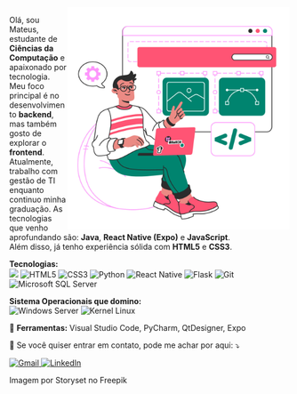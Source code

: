 <img src="https://raw.githubusercontent.com/MaffSi/MaffSi/refs/heads/main/11260839.jpg" alt="ilustração de um computador" min-width="400px" max-width="400px" width="400px" align="right">

<p align="left">
  Olá, sou Mateus, estudante de <strong>Ciências da Computação</strong> e apaixonado por tecnologia. Meu foco principal é no desenvolvimento <strong>backend</strong>, mas também gosto de explorar o <strong>frontend</strong>. <br>
  Atualmente, trabalho com gestão de TI enquanto continuo minha graduação. As tecnologias que venho aprofundando são: <strong>Java</strong>, <strong>React Native (Expo)</strong> e <strong>JavaScript</strong>. <br>
  Além disso, já tenho experiência sólida com <strong>HTML5</strong> e <strong>CSS3</strong>.
</p>

<p align="left">
<strong>Tecnologias:</strong>
<br> <img src='https://img.shields.io/badge/HTML-239120?style=for-the-badge&logo=html5&logoColor=white'/> <img src='https://img.shields.io/badge/CSS-239120?&style=for-the-badge&logo=css3&logoColor=white' alt='HTML5'/> <img src='https://img.shields.io/badge/TypeScript-007ACC?style=for-the-badge&logo=typescript&logoColor=white' alt='CSS3'/> <img alt='Python' src='https://img.shields.io/badge/Python-14354C?style=for-the-badge&logo=python&logoColor=white'/> <img alt='React Native' src='https://img.shields.io/badge/React_Native-20232A?style=for-the-badge&logo=react&logoColor=61DAFB'/> <img alt='Flask' src='https://img.shields.io/badge/Flask-000000?style=for-the-badge&logo=flask&logoColor=white' /> <img alt='Git' src='https://img.shields.io/badge/Git-E34F26?style=for-the-badge&logo=git&logoColor=white'/> <img alt='Microsoft SQL Server' src='https://img.shields.io/badge/Microsoft_SQL_Server-CC2927?style=for-the-badge&logo=microsoft-sql-server&logoColor=white'/><br>
  
<strong>Sistema Operacionais que domino:</strong><br> 
<img alt='Windows Server' src='https://img.shields.io/badge/Windows-017AD7?style=for-the-badge&logo=windows&logoColor=white'/> <img alt='Kernel Linux' src='https://img.shields.io/badge/Linux-E34F26?style=for-the-badge&logo=linux&logoColor=white'/>
</p>

<p align="left">
  💼 <strong>Ferramentas:</strong> Visual Studio Code, PyCharm, QtDesigner, Expo
</p>

<p align="left">
  💌 Se você quiser entrar em contato, pode me achar por aqui: ⤵️
</p>

<p align="left">
  <a href="#" title="Gmail">
    <img src="https://img.shields.io/badge/-Gmail-FF0000?style=flat-square&labelColor=FF0000&logo=gmail&logoColor=white" alt="Gmail"/>
  </a>
  <a href="#" title="LinkedIn">
    <img src="https://img.shields.io/badge/-Linkedin-0e76a8?style=flat-square&logo=Linkedin&logoColor=white" alt="LinkedIn"/>
  </a>
</p>

<p>Imagem por Storyset no Freepik</p>
